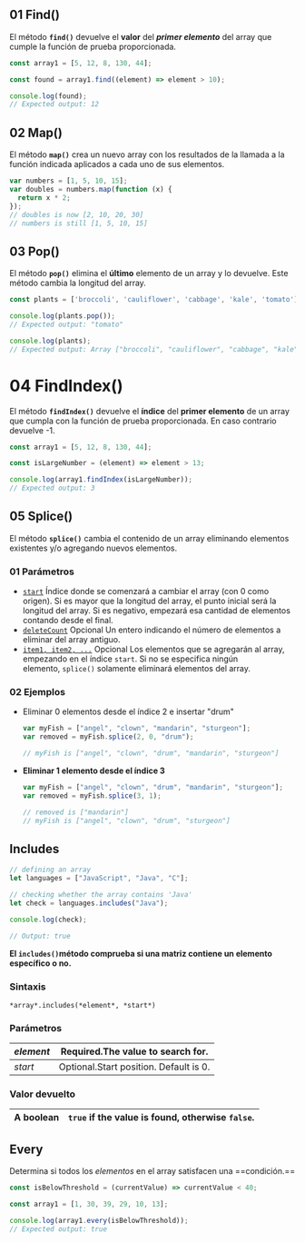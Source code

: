 ## 01 Find()
El método **`find()`** devuelve el **valor** del ***primer elemento*** del array que cumple la función de prueba proporcionada.
```jsx
const array1 = [5, 12, 8, 130, 44];

const found = array1.find((element) => element > 10);

console.log(found);
// Expected output: 12
```

## 02 Map()
El método **`map()`** crea un nuevo array con los resultados de la llamada a la función indicada aplicados a cada uno de sus elementos.
```jsx
var numbers = [1, 5, 10, 15];
var doubles = numbers.map(function (x) {
  return x * 2;
});
// doubles is now [2, 10, 20, 30]
// numbers is still [1, 5, 10, 15]
```

## 03 Pop()

El método **`pop()`** elimina el **último** elemento de un array y lo devuelve. Este método cambia la longitud del array.

```jsx
const plants = ['broccoli', 'cauliflower', 'cabbage', 'kale', 'tomato'];

console.log(plants.pop());
// Expected output: "tomato"

console.log(plants);
// Expected output: Array ["broccoli", "cauliflower", "cabbage", "kale"]
```

# 04 FindIndex()

El método **`findIndex()`** devuelve el **índice** del **primer elemento** de un array que cumpla con la función de prueba proporcionada. En caso contrario devuelve -1.

```jsx
const array1 = [5, 12, 8, 130, 44];

const isLargeNumber = (element) => element > 13;

console.log(array1.findIndex(isLargeNumber));
// Expected output: 3

```

## 05 Splice()

El método **`splice()`** cambia el contenido de un array eliminando elementos existentes y/o agregando nuevos elementos.

### 01 Parámetros

- [`start`](https://developer.mozilla.org/es/docs/Web/JavaScript/Reference/Global_Objects/Array/splice#start) Índice donde se comenzará a cambiar el array (con 0 como origen). Si es mayor que la longitud del array, el punto inicial será la longitud del array. Si es negativo, empezará esa cantidad de elementos contando desde el final.
- [`deleteCount`](https://developer.mozilla.org/es/docs/Web/JavaScript/Reference/Global_Objects/Array/splice#deletecount) Opcional Un entero indicando el número de elementos a eliminar del array antiguo.
- [`item1, item2, ...`](https://developer.mozilla.org/es/docs/Web/JavaScript/Reference/Global_Objects/Array/splice#item1_item2_) Opcional Los elementos que se agregarán al array, empezando en el índice `start`. Si no se especifica ningún elemento, `splice()` solamente eliminará elementos del array.

### 02 Ejemplos

- Eliminar 0 elementos desde el índice 2 e insertar "drum"
    
    ```jsx
    var myFish = ["angel", "clown", "mandarin", "sturgeon"];
    var removed = myFish.splice(2, 0, "drum");
    
    // myFish is ["angel", "clown", "drum", "mandarin", "sturgeon"]
    ```
    
- **Eliminar 1 elemento desde el índice 3**
    
    ```jsx
    var myFish = ["angel", "clown", "drum", "mandarin", "sturgeon"];
    var removed = myFish.splice(3, 1);
    
    // removed is ["mandarin"]
    // myFish is ["angel", "clown", "drum", "sturgeon"]
    ```

## Includes
```jsx
// defining an array
let languages = ["JavaScript", "Java", "C"];

// checking whether the array contains 'Java'
let check = languages.includes("Java");

console.log(check); 

// Output: true
```

**El `includes()`método comprueba si una matriz contiene un elemento específico o no.**

### Sintaxis
`*array*.includes(*element*, *start*)`

### Parámetros

| _element_ | Required.The value to search for.      |
| --------- | -------------------------------------- |
| _start_   | Optional.Start position. Default is 0. |

### Valor devuelto

| A boolean | `true` if the value is found, otherwise `false`. |
| --------- | ------------------------------------------------ |

## Every
Determina si todos los *elementos* en el array satisfacen una ==condición.==

```jsx
const isBelowThreshold = (currentValue) => currentValue < 40;

const array1 = [1, 30, 39, 29, 10, 13];

console.log(array1.every(isBelowThreshold));
// Expected output: true
```